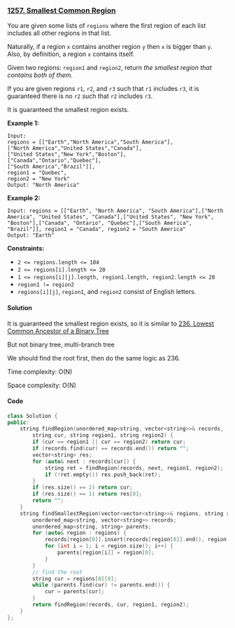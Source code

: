 ### [1257. Smallest Common Region](https://leetcode.com/problems/smallest-common-region/)

You are given some lists of `regions` where the first region of each list includes all other regions in that list.

Naturally, if a region `x` contains another region `y` then `x` is bigger than `y`. Also, by definition, a region `x` contains itself.

Given two regions: `region1` and `region2`, return *the smallest region that contains both of them*.

If you are given regions `r1`, `r2`, and `r3` such that `r1` includes `r3`, it is guaranteed there is no `r2` such that `r2` includes `r3`.

It is guaranteed the smallest region exists.

 

**Example 1:**

```
Input:
regions = [["Earth","North America","South America"],
["North America","United States","Canada"],
["United States","New York","Boston"],
["Canada","Ontario","Quebec"],
["South America","Brazil"]],
region1 = "Quebec",
region2 = "New York"
Output: "North America"
```

**Example 2:**

```
Input: regions = [["Earth", "North America", "South America"],["North America", "United States", "Canada"],["United States", "New York", "Boston"],["Canada", "Ontario", "Quebec"],["South America", "Brazil"]], region1 = "Canada", region2 = "South America"
Output: "Earth"
```

 

**Constraints:**

- `2 <= regions.length <= 104`
- `2 <= regions[i].length <= 20`
- `1 <= regions[i][j].length, region1.length, region2.length <= 20`
- `region1 != region2`
- `regions[i][j]`, `region1`, and `region2` consist of English letters.

#### Solution

It is guaranteed the smallest region exists, so it is similar to [236. Lowest Common Ancestor of a Binary Tree](https://leetcode.com/problems/lowest-common-ancestor-of-a-binary-tree/)

But not binary tree, multi-branch tree

We should find the root first, then do the same logic as 236.

Time complexity: O(N)

Space complexity: O(N)

#### Code

```c++
class Solution {
public:
    string findRegion(unordered_map<string, vector<string>>& records,
        string cur, string region1, string region2) {
        if (cur == region1 || cur == region2) return cur;
        if (records.find(cur) == records.end()) return "";
        vector<string> res;
        for (auto& next : records[cur]) {
            string ret = findRegion(records, next, region1, region2);
            if (!ret.empty()) res.push_back(ret);
        }
        if (res.size() == 2) return cur;
        if (res.size() == 1) return res[0];
        return "";
    }
    string findSmallestRegion(vector<vector<string>>& regions, string region1, string region2) {
        unordered_map<string, vector<string>> records;
        unordered_map<string, string> parents;
        for (auto& region : regions) {
            records[region[0]].insert(records[region[0]].end(), region.begin()+1, region.end());
            for (int i = 1; i < region.size(); i++) {
                parents[region[i]] = region[0];
            }
        }
        // find the root
        string cur = regions[0][0];
        while (parents.find(cur) != parents.end()) {
            cur = parents[cur];
        }
        return findRegion(records, cur, region1, region2);
    }
};
```



